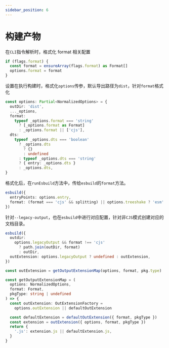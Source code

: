 ```yaml
---
sidebar_position: 6
---
```


# 构建产物

在`CLI`指令解析时，格式化 format 相关配置

```typescript
if (flags.format) {
  const format = ensureArray(flags.format) as Format[]
  options.format = format
}
```

设置在执行构建时，格式化`options`传参，默认导出路径为`dist`，针对`format`格式化

```typescript
const options: Partial<NormalizedOptions> = {
  outDir: 'dist',
  ..._options,
  format:
    typeof _options.format === 'string'
      ? [_options.format as Format]
      : _options.format || ['cjs'],
  dts:
    typeof _options.dts === 'boolean'
      ? _options.dts
        ? {}
        : undefined
      : typeof _options.dts === 'string'
      ? { entry: _options.dts }
      : _options.dts,
}
```

格式化后，在`runEsbuild`方法中，传给`esbuild`的`format`方法。

```typescript
esbuild({
  entryPoints: options.entry,
  format: (format === 'cjs' && splitting) || options.treeshake ? 'esm' : format,
})
```

针对`--legacy-output`，也在`esbuild`中进行对应配置，针对非`CJS`模式创建对应的文档目录。

```typescript
esbuild({
  outdir:
    options.legacyOutput && format !== 'cjs'
      ? path.join(outDir, format)
      : outDir,
  outExtension: options.legacyOutput ? undefined : outExtension,
})
```

```typescript
const outExtension = getOutputExtensionMap(options, format, pkg.type)

const getOutputExtensionMap = (
  options: NormalizedOptions,
  format: Format,
  pkgType: string | undefined
) => {
  const outExtension: OutExtensionFactory =
    options.outExtension || defaultOutExtension

  const defaultExtension = defaultOutExtension({ format, pkgType })
  const extension = outExtension({ options, format, pkgType })
  return {
    '.js': extension.js || defaultExtension.js,
  }
}
```
